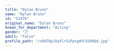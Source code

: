 ```yaml
---
title: "Dylan Bruno"
name: "Dylan Bruno"
id: "52476"
original_name: "Dylan Bruno"
known_for_department: "Acting"
gender: "2"
adult: "false"
profile_path: "/xRO78p1UyVlr5iPpsg8tC43O6Qd.jpg"
---
```

